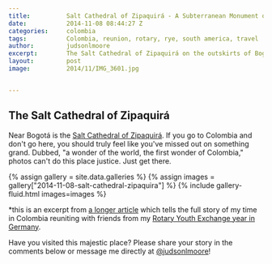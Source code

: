 ```yaml
---
title:			Salt Cathedral of Zipaquirá - A Subterranean Monument of Faith
date:			2014-11-08 08:44:27 Z
categories:		colombia
tags:			Colombia, reunion, rotary, rye, south america, travel
author:			judsonlmoore
excerpt:		The Salt Cathedral of Zipaquirá on the outskirts of Bogota, Colombia, is perhaps the world's grandest testament of a people's faith to their creator.
layout:			post
image:			2014/11/IMG_3601.jpg


---
```


## The Salt Cathedral of Zipaquirá

Near Bogotá is the [Salt Cathedral of Zipaquirá](http://en.wikipedia.org/wiki/Salt_Cathedral_of_Zipaquir%C3%A1). If you go to Colombia and don't go here, you should truly feel like you've missed out on something grand. Dubbed, "a wonder of the world, the first wonder of Colombia," photos can't do this place justice. Just get there.

{% assign gallery = site.data.galleries %}
{% assign images = gallery["2014-11-08-salt-cathedral-zipaquira"] %}
{% include gallery-fluid.html images=images %}

\*this is an excerpt from [a longer article](https://www.judsonlmoore.com/colombia-new-germany/) which tells the full story of my time in Colombia reuniting with friends from my [Rotary Youth Exchange year in Germany](https://www.judsonlmoore.com/location/germany/).

Have you visited this majestic place? Please share your story in the comments below or message me directly at [@judsonlmoore](http://twitter.com/judsonlmoore)!
